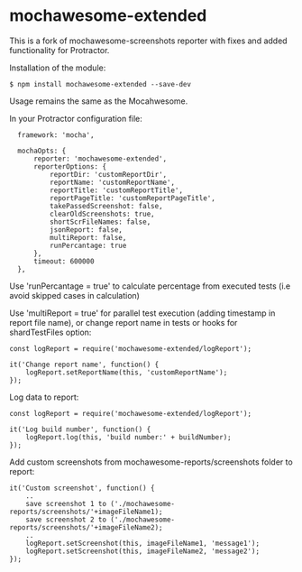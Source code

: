 # mochawesome-extended
This is a fork of mochawesome-screenshots reporter with fixes and added functionality for Protractor.

Installation of the module:
```
$ npm install mochawesome-extended --save-dev
```

Usage remains the same as the Mocahwesome.

In your Protractor configuration file:
```
  framework: 'mocha',

  mochaOpts: {
      reporter: 'mochawesome-extended',
      reporterOptions: {
          reportDir: 'customReportDir',
          reportName: 'customReportName',
          reportTitle: 'customReportTitle',
          reportPageTitle: 'customReportPageTitle',
          takePassedScreenshot: false,
          clearOldScreenshots: true,
          shortScrFileNames: false,
          jsonReport: false,
          multiReport: false,
          runPercantage: true
      },
      timeout: 600000
  },
```

Use 'runPercantage = true' to calculate percentage from executed tests (i.e avoid skipped cases in calculation)

Use 'multiReport = true' for parallel test execution (adding timestamp in report file name),
 or change report name in tests or hooks for shardTestFiles option:

    const logReport = require('mochawesome-extended/logReport');
        
    it('Change report name', function() {
        logReport.setReportName(this, 'customReportName');
    });

Log data to report:

    const logReport = require('mochawesome-extended/logReport');

    it('Log build number', function() {
        logReport.log(this, 'build number:' + buildNumber);
    });

Add custom screenshots from mochawesome-reports/screenshots folder to report:

    it('Custom screenshot', function() {
        ..
        save screenshot 1 to ('./mochawesome-reports/screenshots/'+imageFileName1);
        save screenshot 2 to ('./mochawesome-reports/screenshots/'+imageFileName2);
        ..
        logReport.setScreenshot(this, imageFileName1, 'message1');
        logReport.setScreenshot(this, imageFileName2, 'message2');
    });